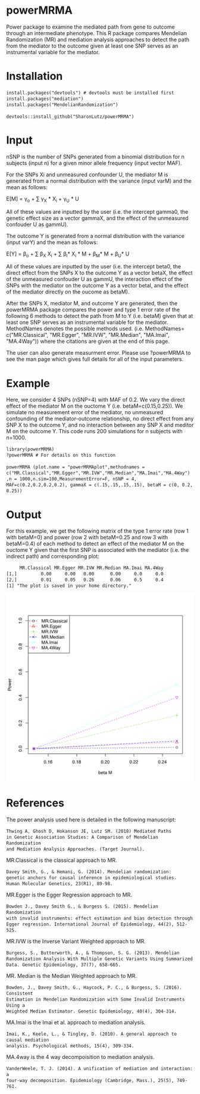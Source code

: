 # powerMRMA
Power package to examine the mediated path from gene to outcome through an intermediate phenotype. This R package compares Mendelian Randomization (MR) and mediation analysis approaches to detect the path from the mediator to the outcome given at least one SNP serves as an instrumental variable for the mediator.

# Installation
```
install.packages("devtools") # devtools must be installed first
install.packages("mediation")
install.packages("MendelianRandomization")

devtools::install_github("SharonLutz/powerMRMA")
```

# Input
nSNP is the number of SNPs generated from a binomial distribution for n subjects (input n) for a given minor allele frequency (input vector MAF).

For the SNPs Xi and unmeasured confounder U, the mediator M is generated from a normal distribution with the variance (input varM) and the mean as follows:

E\[M\] = &gamma;<sub>o</sub> + &sum; &gamma;<sub>X</sub> * X<sub>i</sub> + &gamma;<sub>U</sub> * U

All of these values are inputted by the user (i.e. the intercept gamma0, the genetic effect size as a vector gammaX, and the effect of the unmeasured confouder U as gammU).

The outcome Y is generated from a normal distribution with the variance (input varY) and the mean as follows:

E\[Y\] = &beta;<sub>o</sub> + &sum; &beta;<sub>X</sub> X<sub>i</sub> + &sum; &beta;<sub>I</sub>* X<sub>i</sub> * M + &beta;<sub>M</sub>* M + &beta;<sub>U</sub>* U 

All of these values are inputted by the user (i.e. the intercept beta0, the direct effect from the SNPs X to the outcome Y as a vector betaX, the effect of the unmeasured confouder U as gammU, the interaction effect of the SNPs with the mediator on the outcome Y as a vector betaI, and the effect of the mediator directly on the oucome as betaM).

After the SNPs X, mediator M, and outcome Y are generated, then the powerMRMA package compares the power and type 1 error rate of the following 6 methods to detect the path from M to Y (i.e. betaM) given that at least one SNP serves as an instrumental variable for the mediator. MethodNames denotes the possible methods used. (i.e. MethodNames= c("MR.Classical", "MR.Egger", "MR.IVW", "MR.Median", "MA.Imai", "MA.4Way")) where the citations are given at the end of this page.

The user can also generate measurment error. Please use ?powerMRMA to see the man page which gives full details for all of the input parameters.

# Example
Here, we consider 4 SNPs (nSNP=4) with MAF of 0.2. We vary the direct effect of the mediator M on the ouctome Y (i.e. betaM=c(0.15,0.25)). We simulate no measurement error of the mediator, no unmeasured confounding of the mediator-outcome relationship, no direct effect from any SNP X to the outcome Y, and no interaction between any SNP X and meditor M on the outcome Y. This code runs 200 simulations for n subjects with n=1000.

```
library(powerMRMA)
?powerMRMA # For details on this function

powerMRMA (plot.name = "powerMRMAplot",methodnames = c("MR.Classical","MR.Egger","MR.IVW","MR.Median","MA.Imai","MA.4Way")
,n = 1000,n.sim=100,MeasurementError=F, nSNP = 4, MAF=c(0.2,0.2,0.2,0.2), gammaX = c(.15,.15,.15,.15), betaM = c(0, 0.2, 0.25))

```

# Output
For this example, we get the following matrix of the type 1 error rate (row 1 with betaM=0) and power (row 2 with betaM=0.25 and row 3 with betaM=0.4) of each method to detect an effect of the mediator M on the ouctome Y given that the first SNP is associated with the mediator (i.e. the indirect path) and corresponding plot:

```
     MR.Classical MR.Egger MR.IVW MR.Median MA.Imai MA.4Way
[1,]         0.00     0.00   0.00      0.00     0.0     0.0
[2,]         0.01     0.05   0.26      0.06     0.5     0.4
[1] "The plot is saved in your home directory."
```
<img src="https://github.com/SharonLutz/powerMRMA/blob/master/powerMRMAplot.png" width="600">

# References
The power analysis used here is detailed in the following manuscript: <br/>
```
Thwing A, Ghosh D, Hokanson JE, Lutz SM. (2018) Mediated Paths 
in Genetic Association Studies: A Comparison of Mendelian Randomization 
and Mediation Analysis Approaches. (Target Journal).
```

MR.Classical is the classical approach to MR.<br/>
```
Davey Smith, G., & Hemani, G. (2014). Mendelian randomization: 
genetic anchors for causal inference in epidemiological studies. 
Human Molecular Genetics, 23(R1), 89-98. 
```

MR.Egger is the Egger Regression approach to MR.<br/>
```
Bowden J., Davey Smith G., & Burgess S. (2015). Mendelian Randomization 
with invalid instruments: effect estimation and bias detection through 
Egger regression. International Journal of Epidemiology, 44(2), 512-525. 
```

MR.IVW is the Inverse Variant Weighted approach to MR.<br/>
```
Burgess, S., Butterworth, A., & Thompson, S. G. (2013). Mendelian 
Randomization Analysis With Multiple Genetic Variants Using Summarized 
Data. Genetic Epidemiology, 37(7), 658-665.
```

MR. Median is the Median Weighted approach to MR.<br/>
```
Bowden, J., Davey Smith, G., Haycock, P. C., & Burgess, S. (2016). Consistent 
Estimation in Mendelian Randomization with Some Invalid Instruments Using a 
Weighted Median Estimator. Genetic Epidemiology, 40(4), 304-314. 
```

MA.Imai is the Imai et al. approach to mediation analysis.<br/>
```
Imai, K., Keele, L., & Tingley, D. (2010). A general approach to causal mediation 
analysis. Psychological methods, 15(4), 309-334.
```

MA.4way is the 4 way decompoisition to mediation analysis.<br/>
```
VanderWeele, T. J. (2014). A unification of mediation and interaction: a 
four-way decomposition. Epidemiology (Cambridge, Mass.), 25(5), 749-761. 
```
